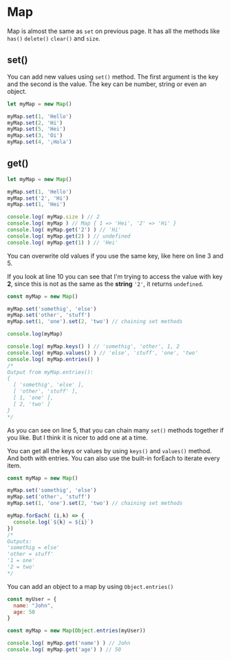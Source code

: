 # Map

Map is almost the same as `set` on previous page. It has all the methods like `has()` `delete()` `clear()` and `size`.

## set()

You can add new values using `set()` method. The first argument is the key and the second is the value.
The key can be number, string or even an object.

```javascript
let myMap = new Map()

myMap.set(1, 'Hello')
myMap.set(2, 'Hi')
myMap.set(5, 'Hei')
myMap.set(3, 'Oi')
myMap.set(4, '¡Hola')
```

## get()

```javascript
let myMap = new Map()

myMap.set(1, 'Hello')
myMap.set('2', 'Hi')
myMap.set(1, 'Hei')

console.log( myMap.size ) // 2
console.log( myMap ) // Map { 1 => 'Hei', '2' => 'Hi' }
console.log( myMap.get('2') ) // 'Hi'
console.log( myMap.get(2) ) // undefined
console.log( myMap.get(1) ) // 'Hei'
```

You can overwrite old values if you use the same key, like here on line 3 and 5.

If you look at line 10 you can see that I'm trying to access the value with key **2**, since this is not as the same as the **string** `'2'`, it returns `undefined`.

```javascript
const myMap = new Map()

myMap.set('somethig', 'else')
myMap.set('other', 'stuff')
myMap.set(1, 'one').set(2, 'two') // chaining set methods

console.log(myMap)

console.log( myMap.keys() ) // 'somethig', 'other', 1, 2
console.log( myMap.values() ) // 'else', 'stuff', 'one', 'two'
console.log( myMap.entries() )
/*
Output from myMap.entries():
{
  [ 'somethig', 'else' ],
  [ 'other', 'stuff' ],
  [ 1, 'one' ],
  [ 2, 'two' ]
}
*/
```

As you can see on line 5, that you can chain many `set()` methods together if you like. But I think it is nicer to add one at a time.

You can get all the keys or values by using `keys()` and `values()` method. And both with entries.
You can also use the built-in forEach to iterate every item.

```javascript
const myMap = new Map()

myMap.set('somethig', 'else')
myMap.set('other', 'stuff')
myMap.set(1, 'one').set(2, 'two') // chaining set methods

myMap.forEach( (i,k) => {
  console.log(`${k} = ${i}`)
})
/*
Outputs:
'somethig = else'
'other = stuff'
'1 = one'
'2 = two'
*/
```

You can add an object to a map by using `Object.entries()`

```javascript
const myUser = {
  name: "John",
  age: 50
}

const myMap = new Map(Object.entries(myUser))

console.log( myMap.get('name') ) // John
console.log( myMap.get('age') ) // 50
```
